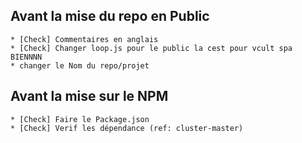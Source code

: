 Avant la mise du repo en Public
-------------------------------
    * [Check] Commentaires en anglais
    * [Check] Changer loop.js pour le public la cest pour vcult spa BIENNNN
    * changer le Nom du repo/projet    

Avant la mise sur le NPM
------------------------
    * [Check] Faire le Package.json
    * [Check] Verif les dépendance (ref: cluster-master)
